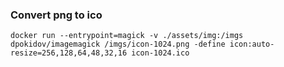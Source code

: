### Convert png to ico

```
docker run --entrypoint=magick -v ./assets/img:/imgs dpokidov/imagemagick /imgs/icon-1024.png -define icon:auto-resize=256,128,64,48,32,16 icon-1024.ico
```
